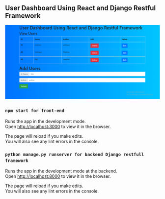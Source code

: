 ## User Dashboard Using React and Django Restful Framework

![dashboard](dashboard.png)

### `npm start for front-end`

Runs the app in the development mode.\
Open [http://localhost:3000](http://localhost:3000) to view it in the browser.

The page will reload if you make edits.\
You will also see any lint errors in the console.

### `python manage.py runserver for backend Django restfull framework`

Runs the app in the development mode at the backend.\
Open [http://localhost:8000](http://localhost:8000) to view it in the browser.

The page will reload if you make edits.\
You will also see any lint errors in the console.
